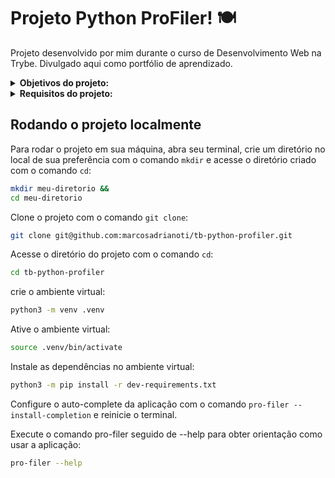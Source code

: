 # Projeto Python ProFiler! :plate_with_cutlery:
Projeto desenvolvido por mim durante o curso de Desenvolvimento Web na Trybe. Divulgado aqui como portfólio de aprendizado.

<details>
<summary><strong>Objetivos do projeto:</strong></summary>
 
  * Trabalhar com uma aplicação com uma interface de linha de comando (CLI) que recebe como entrada um caminho (diretório ou arquivo) e gera um relatório com informações sobre o caminho informado.
  * Corrigir os bugs e implementar os testes para garantir que a aplicação funcione corretamente.
  * Verificar se sou capaz de:
    * Encontrar bugs no código de uma aplicação escrita em Python.
    * Corrigir bugs no código de uma aplicação escrita em Python.
    * Criar testes para uma aplicação escrita em Python.
    * Utilizar o pytest para criar testes automatizados em uma aplicação escrita em Python.
</details>
<details>
<summary><strong> Requisitos do projeto:</strong></summary>

  *  Eliminar o(s) bug(s) da função `show_deepest_file`.
  *  Eliminar o(s) bug(s) da função `find_file_by_name`.
  *  Criar testes para a função `show_preview`.
  *  Criar testes para a função `show_details`.
  *  Criar testes para a função `show_disk_usage`.
  *  Criar testes para a função `find_duplicate_files`.
</details>
  
## Rodando o projeto localmente

Para rodar o projeto em sua máquina, abra seu terminal, crie um diretório no local de sua preferência com o comando `mkdir` e acesse o diretório criado com o comando `cd`:

```bash
mkdir meu-diretorio &&
cd meu-diretorio
```

Clone o projeto com o comando `git clone`:

```bash
git clone git@github.com:marcosadrianoti/tb-python-profiler.git
```

Acesse o diretório do projeto com o comando `cd`:

```bash
cd tb-python-profiler
```

crie o ambiente virtual:
```bash
python3 -m venv .venv
```

Ative o ambiente virtual:
```bash
source .venv/bin/activate
```

Instale as dependências no ambiente virtual:
```bash
python3 -m pip install -r dev-requirements.txt
```
Configure o auto-complete da aplicação com o comando `pro-filer --install-completion` e reinicie o terminal.

Execute o comando pro-filer seguido de --help para obter orientação como usar a aplicação:
```bash
pro-filer --help
```
